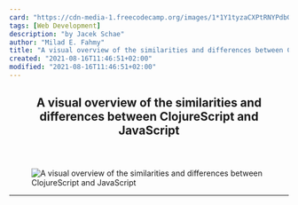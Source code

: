 ```yaml
---
card: "https://cdn-media-1.freecodecamp.org/images/1*1Y1tyzaCXPtRNYPdbG0naA.png"
tags: [Web Development]
description: "by Jacek Schae"
author: "Milad E. Fahmy"
title: "A visual overview of the similarities and differences between ClojureScript and JavaScript"
created: "2021-08-16T11:46:51+02:00"
modified: "2021-08-16T11:46:51+02:00"
---
```

<div class="site-wrapper">
<main id="site-main" class="site-main outer">
<div class="inner">
<article class="post-full post tag-web-development tag-tech tag-education tag-coding tag-technology ">
<header class="post-full-header">
<h1 class="post-full-title">A visual overview of the similarities and differences between ClojureScript and JavaScript</h1>
</header>
<figure class="post-full-image">
<picture>
<source media="(max-width: 700px)" sizes="1px" srcset="data:image/gif;base64,R0lGODlhAQABAIAAAAAAAP///yH5BAEAAAAALAAAAAABAAEAAAIBRAA7 1w">
<source media="(min-width: 701px)" sizes="(max-width: 800px) 400px,
(max-width: 1170px) 700px,
1400px" srcset="https://cdn-media-1.freecodecamp.org/images/1*1Y1tyzaCXPtRNYPdbG0naA.png 300w,
https://cdn-media-1.freecodecamp.org/images/1*1Y1tyzaCXPtRNYPdbG0naA.png 600w,
https://cdn-media-1.freecodecamp.org/images/1*1Y1tyzaCXPtRNYPdbG0naA.png 1000w,
https://cdn-media-1.freecodecamp.org/images/1*1Y1tyzaCXPtRNYPdbG0naA.png 2000w">
<img onerror="this.style.display='none'" src="https://cdn-media-1.freecodecamp.org/images/1*1Y1tyzaCXPtRNYPdbG0naA.png" alt="A visual overview of the similarities and differences between ClojureScript and JavaScript">
</picture>
</figure>
<section class="post-full-content">
<div class="post-content medium-migrated-article">
</div>
<hr>
</section>
</article>
</div>
</main>
</div>
<!-- Google Tag Manager (noscript) -->
<!-- End Google Tag Manager (noscript) -->

